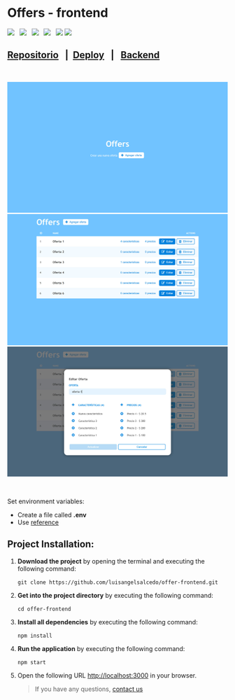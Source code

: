 # Offers - frontend

<div>
<img src="https://img.icons8.com/color/32/000000/react-native.png"/>&nbsp;&nbsp;
<img src="https://axios-http.com/assets/favicon.ico" width='28'/>&nbsp;&nbsp;
<img src="https://img.icons8.com/color/32/000000/sass.png"/>&nbsp;&nbsp;
<img src="https://img.icons8.com/color/32/000000/eslint.png"/>&nbsp;&nbsp;
<img src="https://prettier.io/icon.png"  width='30'/>
<img src="https://cdn.freebiesupply.com/logos/large/2x/netlify-logo-png-transparent.png"  width='30'/>&nbsp;&nbsp;
</div>

## [Repositorio](https://github.com/luisangelsalcedo/offer-frontend) &nbsp;&nbsp;|&nbsp;&nbsp;[Deploy]() &nbsp;&nbsp;|&nbsp;&nbsp; [Backend](https://github.com/luisangelsalcedo/offer-backend)

<br>

![](./public//img/screen1.jpg)
![](./public//img/screen2.jpg)
![](./public//img/screen3.jpg)

<br>

Set environment variables:

- Create a file called **.env**
- Use [reference](./.env.example)

## Project Installation:

1. **Download the project** by opening the terminal and executing the following command:
   ```
   git clone https://github.com/luisangelsalcedo/offer-frontend.git
   ```
2. **Get into the project directory** by executing the following command:
   ```
   cd offer-frontend
   ```
3. **Install all dependencies** by executing the following command:
   ```
   npm install
   ```
4. **Run the application** by executing the following command:
   ```
   npm start
   ```
5. Open the following URL <http://localhost:3000> in your browser.

   > If you have any questions, [contact us](https://mailto:seemc9@gmail.com)
